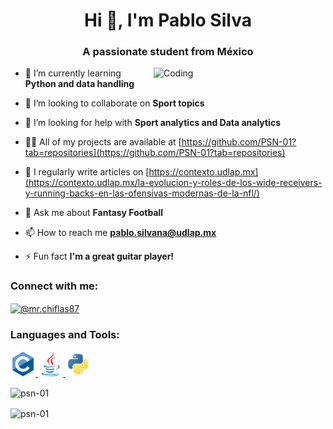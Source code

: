 <h1 align="center">Hi 👋, I'm Pablo Silva</h1>
<h3 align="center">A passionate student from México</h3>

<img align="right" alt="Coding" width="275" src="https://i.pinimg.com/originals/f4/da/54/f4da54b8c3b0c21ccb3e7785fc4a1e44.gif">

- 🌱 I’m currently learning **Python and data handling**

- 👯 I’m looking to collaborate on **Sport topics**

- 🤝 I’m looking for help with **Sport analytics and Data analytics**

- 👨‍💻 All of my projects are available at [https://github.com/PSN-01?tab=repositories](https://github.com/PSN-01?tab=repositories)

- 📝 I regularly write articles on [https://contexto.udlap.mx](https://contexto.udlap.mx/la-evolucion-y-roles-de-los-wide-receivers-y-running-backs-en-las-ofensivas-modernas-de-la-nfl/)

- 💬 Ask me about **Fantasy Football**

- 📫 How to reach me **pablo.silvana@udlap.mx**

- ⚡ Fun fact **I'm a great guitar player!**

<h3 align="left">Connect with me:</h3>
<p align="left">
<a href="https://www.youtube.com/c/@mr.chiflas87" target="blank"><img align="center" src="https://raw.githubusercontent.com/rahuldkjain/github-profile-readme-generator/master/src/images/icons/Social/youtube.svg" alt="@mr.chiflas87" height="30" width="40" /></a>
</p>

<h3 align="left">Languages and Tools:</h3>
<p align="left"> <a href="https://www.cprogramming.com/" target="_blank" rel="noreferrer"> <img src="https://raw.githubusercontent.com/devicons/devicon/master/icons/c/c-original.svg" alt="c" width="40" height="40"/> </a> <a href="https://www.java.com" target="_blank" rel="noreferrer"> <img src="https://raw.githubusercontent.com/devicons/devicon/master/icons/java/java-original.svg" alt="java" width="40" height="40"/> </a> <a href="https://www.python.org" target="_blank" rel="noreferrer"> <img src="https://raw.githubusercontent.com/devicons/devicon/master/icons/python/python-original.svg" alt="python" width="40" height="40"/> </a> </p>

<p><img align="center" src="https://github-readme-stats.vercel.app/api/top-langs?username=psn-01&show_icons=true&locale=en&layout=compact" alt="psn-01" /></p>

<p><img align="center" src="https://github-readme-streak-stats.herokuapp.com/?user=psn-01&" alt="psn-01" /></p>
